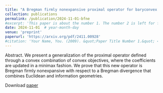 ```yaml
---
title: "A Bregman firmly nonexpansive proximal operator for baryconvex optimization"
collection: publications
permalink: /publication/2024-11-01-bfne
#excerpt: 'This paper is about the number 1. The number 2 is left for future work.'
date: 2024-11-01  # year-month-day
venue: 'preprint'
paperurl: 'https://arxiv.org/pdf/2411.00928'
#citation: 'Your Name, You. (2009). &quot;Paper Title Number 1.&quot; <i>Journal 1</i>. 1(1).'
---
```

Abstract. We present a generalization of the proximal operator defined through a convex combination of convex objectives, where the coefficients are updated in a minimax fashion. We prove that this new operator is Bregman firmly nonexpansive with respect to a Bregman divergence that combines Euclidean and information geometries.

Download [paper](https://arxiv.org/pdf/2411.00928)
